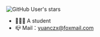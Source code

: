 ![GitHub User's stars](https://img.shields.io/github/stars/yuanczx?color=green&style=for-the-badge)

- 🧑🏻‍🎓 A student
- 📪 Mail：yuanczx@foxmail.com
